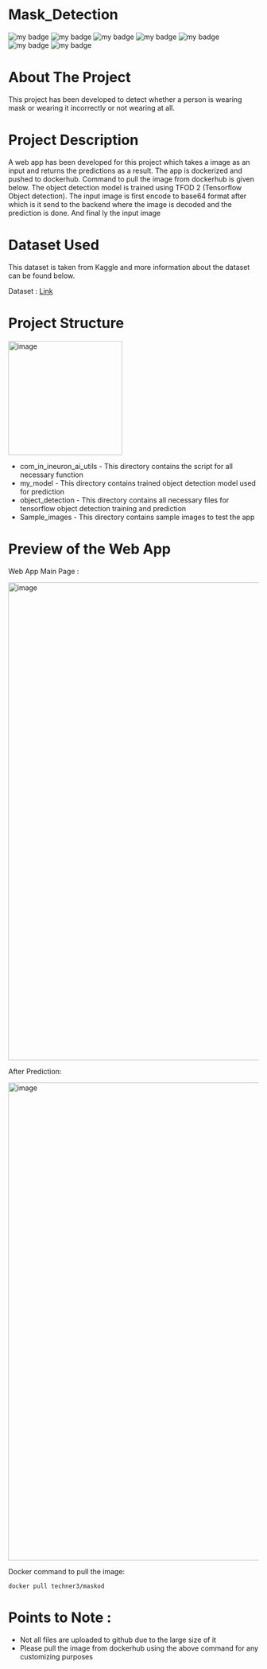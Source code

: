 # Mask_Detection
![my badge](https://img.shields.io/badge/Python-3-blue)
![my badge](https://img.shields.io/badge/Deep-Learning-brightgreen)
![my badge](https://img.shields.io/badge/Flask-App-green)
![my badge](https://img.shields.io/badge/Object-Detection-yellowgreen)
![my badge](https://img.shields.io/badge/TF-OD-orange)
![my badge](https://img.shields.io/badge/-Docker-purple)
![my badge](https://img.shields.io/badge/-GIT-green)

# About The Project

This project has been developed to detect whether a person is wearing mask or wearing it incorrectly or not wearing at all.

# Project Description 

A web app has been developed for this project which takes a image as an input and returns the predictions as a result. The app is dockerized and pushed to dockerhub. Command to pull the image from dockerhub is given below. The object detection model is trained using TFOD 2 (Tensorflow Object detection). The input image is first encode to base64 format after which is it send to the backend where the image is decoded and the prediction is done. And final ly the input image 

# Dataset Used

This dataset is taken from Kaggle and more information about the dataset can be found below.

Dataset : [Link](https://www.kaggle.com/datasets/andrewmvd/face-mask-detection)

# Project Structure


<img width="229" alt="image" src="https://user-images.githubusercontent.com/58848985/169958144-712f2c5f-a765-493a-a075-092098f40b6a.png">


* com_in_ineuron_ai_utils - This directory contains the script for all necessary function
* my_model - This directory contains trained object detection model used for prediction
* object_detection - This directory contains all necessary files for tensorflow object detection training and prediction
* Sample_images - This directory contains sample images to test the app

# Preview of the Web App

Web App Main Page :

<img width="960" alt="image" src="https://user-images.githubusercontent.com/58848985/161687024-ed21efcd-a887-45c7-8d72-5b3f3cdc1bd6.png">

After Prediction: 

<img width="960" alt="image" src="https://user-images.githubusercontent.com/58848985/161687308-577f42c0-7ee8-4ff9-b876-d34a7907a518.png">


Docker command to pull the image:

```docker pull techner3/maskod```

# Points to Note : 

* Not all files are uploaded to github due to the large size of it
* Please pull the image from dockerhub using the above command for any customizing purposes
